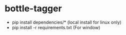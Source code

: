 # bottle-tagger

- pip install dependencies/* (local install for linux only)
- pip install -r requirements.txt (For window)
